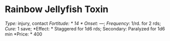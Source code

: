 ﻿---
name: Rainbow Jellyfish Toxin
type: injury, contact
fortitude: 14
onset: —
frequency: 1/rd. for 2 rds
effect:
  "Staggered for 1d6 rds; Secondary: Paralyzed for 1d6 min"
cure: 1 save
price: 400
---

# Rainbow Jellyfish Toxin
 *Type:* injury, contact
*Fortitude: * 14 * Onset:* —;  *Frequency*: 1/rd. for 2 rds;  *Cure:* 1 save; 
*Effect: * Staggered for 1d6 rds; Secondary: Paralyzed for 1d6 min
*Price: * 400